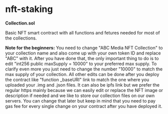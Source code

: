 # nft-staking

<b>Collection.sol</b>

Basic NFT smart contract with all functions and fetures needed for most of the collections.

<b>Note for the beginners:</b>
You need to change "ABC Media NFT Collection" to your collection name and also come up with your own token ID and replace "ABC" with it. After you have done that, the only important thing to do is to edit "int256 public maxSupply = 10000" to your preferred max supply. To clarify even more you just need to change the number "10000" to match the max supply of your collection. All other edits can be done after you deploy the contract like "function _baseURI" link to match the one where you uploaded your .img and .json files. It can also be ipfs link but we prefer the regular https mainly because we can easily edit or replace the NFT image or description if needed and we like to store our collection files on our own servers. You can change that later but keep in mind that you need to pay gas fee for every single change on your contract after you have deployed it.
